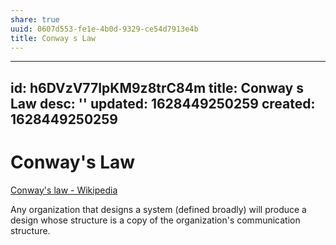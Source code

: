 ```yaml
---
share: true
uuid: 0607d553-fe1e-4b0d-9329-ce54d7913e4b
title: Conway s Law
---
```

---
id: h6DVzV77IpKM9z8trC84m
title: Conway s Law
desc: ''
updated: 1628449250259
created: 1628449250259
---
# Conway's Law
[Conway's law - Wikipedia](https://en.wikipedia.org/wiki/Conway%27s_law)

Any organization that designs a system (defined broadly) will produce a design whose structure is a copy of the organization's communication structure.